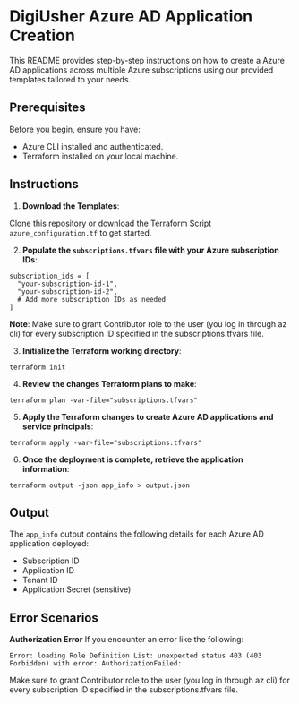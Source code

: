 # DigiUsher Azure AD Application Creation

This README provides step-by-step instructions on how to create a Azure AD applications across multiple Azure subscriptions using our provided templates tailored to your needs.

## Prerequisites

Before you begin, ensure you have:

- Azure CLI installed and authenticated.
- Terraform installed on your local machine. 

## Instructions

1. **Download the Templates**:

  Clone this repository or download the Terraform Script `azure_configuration.tf` to get started.

2. **Populate the `subscriptions.tfvars` file with your Azure subscription IDs**:

```
subscription_ids = [
  "your-subscription-id-1",
  "your-subscription-id-2",
  # Add more subscription IDs as needed
]
```

**Note**: Make sure to grant Contributor role to the user (you log in through az cli) for every subscription ID specified in the subscriptions.tfvars file.


3. **Initialize the Terraform working directory**:

```
terraform init
```

4. **Review the changes Terraform plans to make**:

```
terraform plan -var-file="subscriptions.tfvars"
```

5. **Apply the Terraform changes to create Azure AD applications and service principals**:

```
terraform apply -var-file="subscriptions.tfvars"
```

6. **Once the deployment is complete, retrieve the application information**:

```
terraform output -json app_info > output.json
```

## Output

The `app_info` output contains the following details for each Azure AD application deployed:

- Subscription ID
- Application ID
- Tenant ID
- Application Secret (sensitive)

## Error Scenarios

**Authorization Error**
If you encounter an error like the following:

```
Error: loading Role Definition List: unexpected status 403 (403 Forbidden) with error: AuthorizationFailed: 
```

Make sure to grant Contributor role to the user (you log in through az cli) for every subscription ID specified in the subscriptions.tfvars file.
